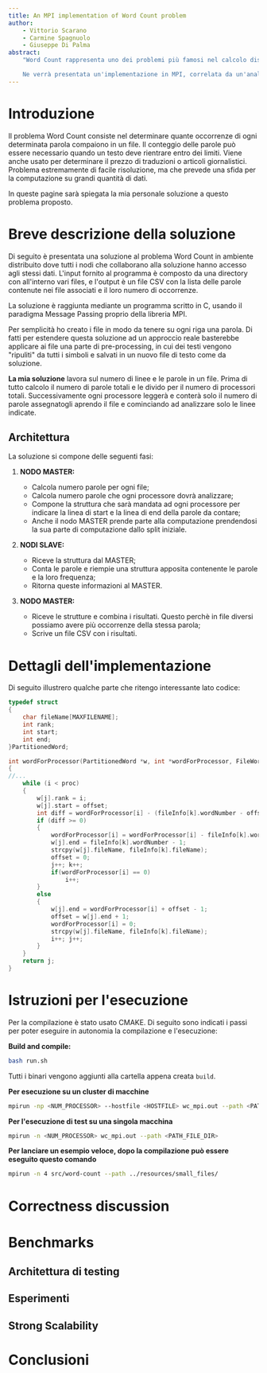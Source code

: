 ```yaml
---
title: An MPI implementation of Word Count problem
author: 
    - Vittorio Scarano
	- Carmine Spagnuolo
	- Giuseppe Di Palma  
abstract:
	"Word Count rappresenta uno dei problemi più famosi nel calcolo distribuito, in cui tutti gli studiosi di tale settore si sono imbattuti almeno una volta nella loro vita.

	Ne verrà presentata un'implementazione in MPI, correlata da un'analisi delle prestazioni."
---
```


# Introduzione

Il problema Word Count consiste nel determinare quante occorrenze di ogni determinata parola compaiono in un file. Il conteggio delle parole può essere necessario quando un testo deve rientrare entro dei limiti. Viene anche usato per determinare il prezzo di traduzioni o articoli giornalistici. Problema estremamente di facile risoluzione, ma che prevede una sfida per la computazione su grandi quantità di dati.

In queste pagine sarà spiegata la mia personale soluzione a questo problema proposto.

# Breve descrizione della soluzione

Di seguito è presentata una soluzione al problema Word Count in ambiente distribuito dove tutti i nodi che collaborano alla soluzione hanno accesso agli stessi dati. L'input fornito al programma è composto da una directory con all'interno vari files, e l'output è un file CSV con la lista delle parole contenute nei file associati e il loro numero di occorrenze.

La soluzione è raggiunta mediante un programma scritto in C, usando il paradigma Message Passing proprio della libreria MPI.

Per semplicità ho creato i file in modo da tenere su ogni riga una parola. Di fatti per estendere questa soluzione ad un approccio reale basterebbe applicare ai file una parte di pre-processing, in cui dei testi vengono "ripuliti" da tutti i simboli e salvati in un nuovo file di testo come da soluzione.

**La mia soluzione** lavora sul numero di linee e le parole in un file. Prima di tutto calcolo il numero di parole totali e le divido per il numero di processori totali. Successivamente ogni processore leggerà e conterà solo il numero di parole assegnatogli aprendo il file e cominciando ad analizzare solo le linee indicate.

## Architettura

La soluzione si compone delle seguenti fasi:

1. **NODO MASTER:**

   - Calcola numero parole per ogni file;
   - Calcola numero parole che ogni processore dovrà analizzare;
   - Compone la struttura che sarà mandata ad ogni processore per indicare la linea di start e la linea di end della parole da contare;
   - Anche il nodo MASTER prende parte alla computazione prendendosi la sua parte di computazione dallo split iniziale.

2. **NODI SLAVE:**

   - Riceve la struttura dal MASTER;
   - Conta le parole e riempie una struttura apposita contenente le parole e la loro frequenza;
   - Ritorna queste informazioni al MASTER.
  
3. **NODO MASTER:**

   - Riceve le strutture e combina i risultati. Questo perchè in file diversi possiamo avere più occorrenze della stessa parola;
   - Scrive un file CSV con i risultati.

# Dettagli dell'implementazione

Di seguito illustrero qualche parte che ritengo interessante lato codice:

```c
typedef struct
{
    char fileName[MAXFILENAME];
    int rank;
    int start;
    int end;
}PartitionedWord;
```

```c
int wordForProcessor(PartitionedWord *w, int *wordForProcessor, FileWordSize *fileInfo, int proc)
{
//...
    while (i < proc)
    {
        w[j].rank = i;
        w[j].start = offset;
        int diff = wordForProcessor[i] - (fileInfo[k].wordNumber - offset);
        if (diff >= 0) 
        {
            wordForProcessor[i] = wordForProcessor[i] - fileInfo[k].wordNumber + offset;
            w[j].end = fileInfo[k].wordNumber - 1;
            strcpy(w[j].fileName, fileInfo[k].fileName);
            offset = 0;
            j++; k++;
            if(wordForProcessor[i] == 0)
                i++;
        }
        else
        {
            w[j].end = wordForProcessor[i] + offset - 1;
            offset = w[j].end + 1;
            wordForProcessor[i] = 0;
            strcpy(w[j].fileName, fileInfo[k].fileName);
            i++; j++;
        }
    }
    return j;
}
```

# Istruzioni per l'esecuzione

Per la compilazione è stato usato CMAKE. Di seguito sono indicati i passi per poter eseguire in autonomia la compilazione e l'esecuzione:

**Build and compile:**

```bash
bash run.sh
```

Tutti i binari vengono aggiunti alla cartella appena creata `build`.

**Per esecuzione su un cluster di macchine**

```bash
mpirun -np <NUM_PROCESSOR> --hostfile <HOSTFILE> wc_mpi.out --path <PATH_FILE_DIR>
```

**Per l'esecuzione di test su una singola macchina**

```bash
mpirun -n <NUM_PROCESSOR> wc_mpi.out --path <PATH_FILE_DIR>
```

**Per lanciare un esempio veloce, dopo la compilazione può essere eseguito questo comando**

```bash
mpirun -n 4 src/word-count --path ../resources/small_files/
```

# Correctness discussion

# Benchmarks

## Architettura di testing

## Esperimenti

## Strong Scalability

# Conclusioni

